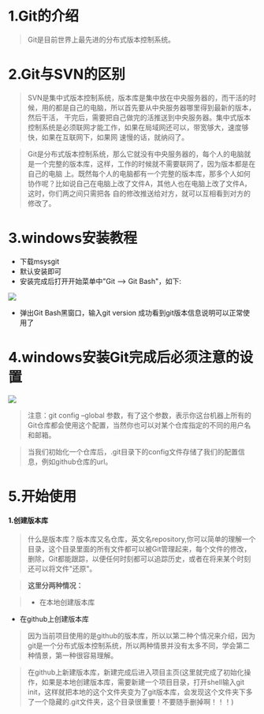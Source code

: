 # 1.Git的介绍
> Git是目前世界上最先进的分布式版本控制系统。

# 2.Git与SVN的区别
> SVN是集中式版本控制系统，版本库是集中放在中央服务器的，而干活的时候，用的都是自己的电脑，所以首先要从中央服务器哪里得到最新的版本，然后干活， 干完后，需要把自己做完的活推送到中央服务器。集中式版本控制系统是必须联网才能工作，如果在局域网还可以，带宽够大，速度够快，如果在互联网下，如果网 速慢的话，就纳闷了。

> Git是分布式版本控制系统，那么它就没有中央服务器的，每个人的电脑就是一个完整的版本库，这样，工作的时候就不需要联网了，因为版本都是在自己的电脑 上。既然每个人的电脑都有一个完整的版本库，那多个人如何协作呢？比如说自己在电脑上改了文件A，其他人也在电脑上改了文件A，这时，你们两之间只需把各 自的修改推送给对方，就可以互相看到对方的修改了。

# 3.windows安装教程
- 下载msysgit
- 默认安装即可
- 安装完成后打开开始菜单中"Git –> Git Bash"，如下:

![](http://static.open-open.com/lib/uploadImg/20141027/20141027155917_719.jpg)

- 弹出Git Bash黑窗口，输入git version 成功看到git版本信息说明可以正常使用了

# 4.windows安装Git完成后必须注意的设置
![](http://static.open-open.com/lib/uploadImg/20141027/20141027155918_624.jpg)
> 注意：git config  –global 参数，有了这个参数，表示你这台机器上所有的Git仓库都会使用这个配置，当然你也可以对某个仓库指定的不同的用户名和邮箱。

> 当我们初始化一个仓库后，.git目录下的config文件存储了我们的配置信息，例如github仓库的url。

# 5.开始使用
#### 1.创建版本库
> 什么是版本库？版本库又名仓库，英文名repository,你可以简单的理解一个目录，这个目录里面的所有文件都可以被Git管理起来，每个文件的修改，删除，Git都能跟踪，以便任何时刻都可以追踪历史，或者在将来某个时刻还可以将文件"还原"。

> **这里分两种情况：**

> - 在本地创建版本库
- 在github上创建版本库

> 因为当前项目使用的是github的版本库，所以以第二种个情况来介绍，因为git是一个分布式版本控制系统，所以两种情景并没有太多不同，学会第二种情景，第一种很容易理解。

> 在github上新建版本库，新建完成后进入项目主页(这里就完成了初始化操作，如果是本地创建版本库，需要新建一个项目目录，打开shell输入git init，这样就把本地的这个文件夹变为了git版本库，会发现这个文件夹下多了一个隐藏的.git文件夹，这个目录很重要！不要随手删掉啊！！！)

